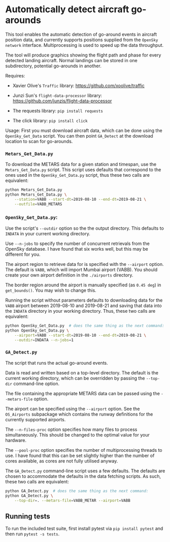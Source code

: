 # Automatically detect aircraft go-arounds
This tool enables the automatic detection of go-around events in aircraft position data, and currently supports positions supplied from the `OpenSky network` interface. Multiprocessing is used to speed up the data throughput.

The tool will produce graphics showing the flight path and phase for every detected landing aircraft. Normal landings can be stored in one subdirectory, potential go-arounds in another.

Requires:

- Xavier Olive's `Traffic` library: https://github.com/xoolive/traffic
 
- Junzi Sun's `flight-data-processor` library: https://github.com/junzis/flight-data-processor

- The requests library: `pip install requests`

- The click library: `pip install click`

Usage:
First you must download aircraft data, which can be done using the `OpenSky_Get_Data` script. You can then point `GA_Detect` at the download location to scan for go-arounds.

### `Metars_Get_Data.py`

To download the METARS data for a given station and timespan, use the
`Metars_Get_Data.py` script.  This script uses defaults that
correspond to the ones used in the `OpenSky_Get_Data.py` script, thus
these two calls are equivalent:

```bash
python Metars_Get_Data.py
python Metars_Get_Data.py \
    --station=VABB --start-dt=2019-08-10 --end-dt=2019-08-21 \
    --outfile=VABB_METARS
```

### `OpenSky_Get_Data.py`:

Use the script's `--outdir` option so the the output directory. This defaults to `INDATA` in your current working directory.

Use `--n-jobs` to specify the number of concurrent retrievals from the OpenSky database. I have found that six works well, but this may be different for you.

The airport region to retrieve data for is specified with the `--airport` option.  The default is `VABB`, which will import Mumbai airport (VABB). You should create your own airport definition in the `./airports` directory.

The border region around the airport is manually specified (as `0.45 deg`) in `get_bounds()`. You may wish to change this.

Running the script without parameters defaults to downloading data for
the ``VABB`` airport between 2019-08-10 and 2019-08-21 and saving that
data into the `INDATA` directory in your working directory.  Thus,
these two calls are equivalent:

```bash
python OpenSky_Get_Data.py  # does the same thing as the next command:
python OpenSky_Get_Data.py \
    --airport=VABB --start-dt=2019-08-10 --end-dt=2019-08-21 \
    --outdir=INDATA --n-jobs=1
```

### `GA_Detect.py`

The script that runs the actual go-around events.

Data is read and written based on a top-level directory.  The default
is the current working directory, which can be overridden by passing
the `--top-dir` command-line option.

The file containing the appropriate METARS data can be passed using
the `--metars-file` option.

The airport can be specified using the `--airport` option.  See the
`OS_Airports` subpackage which contains the runway definitions for the
currently supported airports.

The `--n-files-proc` option specifies how many files to process
simultaneously. This should be changed to the optimal value for your
hardware.

The `--pool-proc` option specifies the number of multiprocessing
threads to use. I have found that this can be set slightly higher than
the number of cores available, as cores are not fully utilised anyway.

The `GA_Detect.py` command-line script uses a few defaults.  The
defaults are chosen to accommodate the defaults in the data fetching
scripts.  As such, these two calls are equivalent:

```bash
python GA_Detect.py  # does the same thing as the next command:
python GA_Detect.py \
    --top-dir=. --metars-file=VABB_METAR --airport=VABB
```

## Running tests

To run the included test suite, first install pytest via `pip install
pytest` and then run `pytest -s tests`.
